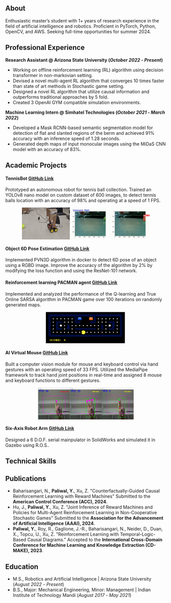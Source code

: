 ## About
Enthusiastic master’s student with 1+ years of research experience in the field of artificial intelligence and robotics. Proficient in PyTorch, Python, OpenCV, and AWS. Seeking full-time opportunities for summer 2024.

## Professional Experience
**Research Assistant @ Arizona State University (_October 2022_ - _Present_)**
- Working on offline reinforcement learning (RL) algorithm using decision transformer in non-markovian setting.
- Devised a novel multi-agent RL algorithm that converges 10 times faster than state of art methods in Stochastic game setting.
- Designed a novel RL algorithm that utilize causal information and outperforms traditional approaches by 5 fold.
- Created 3 OpenAI GYM compatible simulation environments.

**Machine Learning Intern @ Simhatel Technologies (_October 2021_ - _March 2022_)**
- Developed a Mask RCNN-based semantic segmentation model for detection of flat and slanted regions of the berm and achieved 91% accuracy with an inference speed of 1.28 seconds.
- Generated depth maps of input monocular images using the MiDaS CNN model with an accuracy of 83%.

## Academic Projects
#### TennisBot [GitHub Link](https://github.com/YashPaliwal19/TennisBot)
Prototyped an autonomous robot for tennis ball collection. Trained an YOLOv8 nano model on custom dataset of 600 images, to detect tennis balls location with an accuracy of 98% and operating at a speed of 1 FPS.
<div style="display: flex; justify-content: center;">
  <img src="/movies/robot_view.gif" alt="Robot View" width="150" height="100">
  <img src="/movies/robot_camera_view.gif" alt="Robot Camera View" width="250" height="100">
</div>

#### Object 6D Pose Estimation [GitHub Link](https://github.com/YashPaliwal19/TennisBot)
Implemented PVN3D algorithm in docker to detect 6D pose of an object using a RGBD image. Improve the accuracy of the algorithm by 2% by modifying the loss function and using the ResNet-101 network.


#### Reinforcement learning PACMAN agent [GitHub Link](https://github.com/hssahdev/AI_Team_Project)
Implemented and analyzed the performance of the Q-learning and True Online SARSA algorithm in PACMAN game over 100 iterations on randomly generated maps.

<div style="display: flex; justify-content: center;">
  <img src="/movies/pacman_gif.gif" alt="Robot View" width="250" height="100">
</div>

#### AI Virtual Mouse [GitHub Link](https://github.com/YashPaliwal19/AI-Virtual_mouse)
Built a computer vision module for mouse and keyboard control via hand gestures with an operating speed of 33 FPS. Utilized the MediaPipe framework to track hand joint positions in real-time and assigned 8 mouse and keyboard functions to different gestures.

<div style="display: flex; justify-content: center;">
  <img src="/assets/img/moving_mode.png" alt="" width="100" height="100">
  <img src="/assets/img/click_mode1.png" alt="" width="100" height="100">
  <img src="/assets/img/click_mode2.png" alt="" width="100" height="100">
</div>

#### Six-Axis Robot Arm [GitHub Link](https://github.com/YashPaliwal19/TennisBot)
Designed a 6 D.O.F. serial mainpulator in SolidWorks and simulated it in Gazebo using R.O.S..

#### 
## Technical Skills

## Publications
- Baharisangari, N., **Paliwal, Y.**, Xu, Z. "Counterfactually-Guided Causal Reinforcement Learning with Reward Machines" Submitted to the **American Control Conference (ACC), 2024**.
- Hu, J., **Paliwal, Y.**, Xu, Z. "Joint Inference of Reward Machines and Policies for Multi-Agent Reinforcement Learning in Non-Cooperative Stochastic Games" Submitted to the **Association for the Advancement of Artificial Intelligence (AAAI), 2024**.
- **Paliwal, Y.**, Roy, R., Gaglione, J.-R., Baharisangari, N., Neider, D., Duan, X., Topcu, U., Xu, Z. "Reinforcement Learning with Temporal-Logic-Based Causal Diagrams." Accepted to the **International Cross-Domain Conference for Machine Learning and Knowledge Extraction (CD-MAKE), 2023**.

## Education
- M.S., Robotics and Artificial Intelligence | Arizona State University (_August 2022_ - _Present_)
- B.S., Major: Mechanical Engineering, Minor: Management | Indian Institute of Technology Mandi (_August 2017_ - _May 2021_) 




